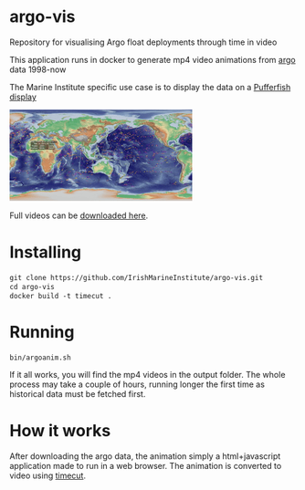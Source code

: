 # argo-vis
Repository for visualising Argo float deployments through time in video

This application runs in docker to generate mp4 video animations from [argo](http://www.argo.ucsd.edu/) data 1998-now

The Marine Institute specific use case is to display the data on a [Pufferfish display](https://pufferfishdisplays.com/)

![alt text](example.gif "Example")

Full videos can be [downloaded here](http://spiddal.marine.ie/argos/).

# Installing

```shell
git clone https://github.com/IrishMarineInstitute/argo-vis.git
cd argo-vis
docker build -t timecut .

```

# Running
```
bin/argoanim.sh

```

If it all works, you will find the mp4 videos in the output folder. The whole process may take a couple of hours, running longer the first time as historical data must be fetched first.

# How it works

After downloading the argo data, the animation simply a html+javascript application made to run in a web browser. The animation is converted to video using [timecut](https://github.com/tungs/timecut).
